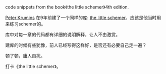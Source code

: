 code snippets from the book《the little schemer》4th edition.

[Peter Krumins](https://github.com/pkrumins) 在9年前建了一个同样的库: [the little schemer](https://github.com/pkrumins/the-little-schemer)，应该是他当时用来练习schemer的。

库中对每一章的代码都有详细的说明解释，让人不由激赏。

建库的时候有些犹豫，前人已经写得这样好，是否还有必要自己走一遍？

顿了顿，庸人自扰。

打卡《the little schemer》。
